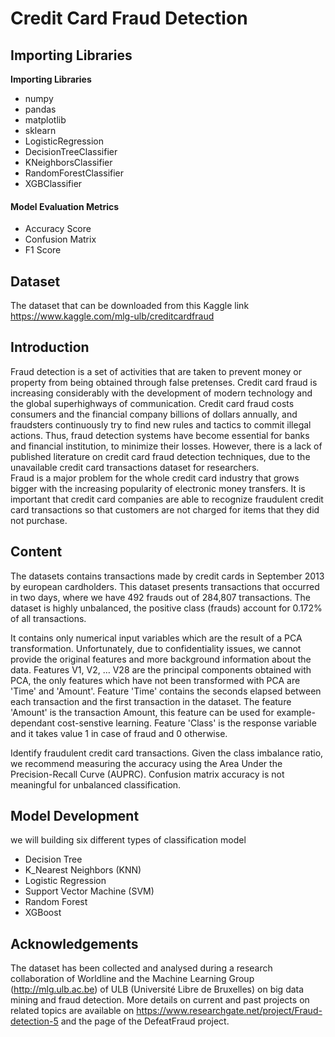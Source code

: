 # Credit Card Fraud Detection

## Importing Libraries
**Importing Libraries**</br>
* numpy
* pandas
* matplotlib
* sklearn
* LogisticRegression
* DecisionTreeClassifier
* KNeighborsClassifier
* RandomForestClassifier
* XGBClassifier
#### Model Evaluation Metrics
* Accuracy Score
* Confusion Matrix
* F1 Score
## Dataset
The dataset that can be downloaded from this Kaggle link https://www.kaggle.com/mlg-ulb/creditcardfraud
## Introduction
Fraud detection is a set of activities that are taken to prevent money or property from being obtained through false pretenses.
Credit card fraud is increasing considerably with the development of modern technology and the global superhighways of communication. Credit card fraud costs consumers and the financial company billions of dollars annually, and fraudsters continuously try to find new rules and tactics to commit illegal actions. Thus, fraud detection systems have become essential for banks and financial institution, to minimize their losses. However, there is a lack of published literature on credit card fraud detection techniques, due to the unavailable credit card transactions dataset for researchers. </br>
Fraud is a major problem for the whole credit card industry that grows bigger with the increasing popularity of electronic money transfers. 
It is important that credit card companies are able to recognize fraudulent credit card transactions so that customers are not charged for items that they did not purchase.

## Content
The datasets contains transactions made by credit cards in September 2013 by european cardholders.
This dataset presents transactions that occurred in two days, where we have 492 frauds out of 284,807 transactions. The dataset is highly unbalanced, the positive class (frauds) account for 0.172% of all transactions.

It contains only numerical input variables which are the result of a PCA transformation. Unfortunately, due to confidentiality issues, we cannot provide the original features and more background information about the data. Features V1, V2, … V28 are the principal components obtained with PCA, the only features which have not been transformed with PCA are 'Time' and 'Amount'. Feature 'Time' contains the seconds elapsed between each transaction and the first transaction in the dataset. The feature 'Amount' is the transaction Amount, this feature can be used for example-dependant cost-senstive learning. Feature 'Class' is the response variable and it takes value 1 in case of fraud and 0 otherwise.


Identify fraudulent credit card transactions.
Given the class imbalance ratio, we recommend measuring the accuracy using the Area Under the Precision-Recall Curve (AUPRC). Confusion matrix accuracy is not meaningful for unbalanced classification. 
## Model Development
we will building six different types of classification model
*   Decision Tree
*   K_Nearest Neighbors (KNN)
*   Logistic Regression
*   Support Vector Machine (SVM)
*   Random Forest
*   XGBoost

## Acknowledgements
The dataset has been collected and analysed during a research collaboration of Worldline and the Machine Learning Group (http://mlg.ulb.ac.be) of ULB (Université Libre de Bruxelles) on big data mining and fraud detection. More details on current and past projects on related topics are available on https://www.researchgate.net/project/Fraud-detection-5 and the page of the DefeatFraud project.
